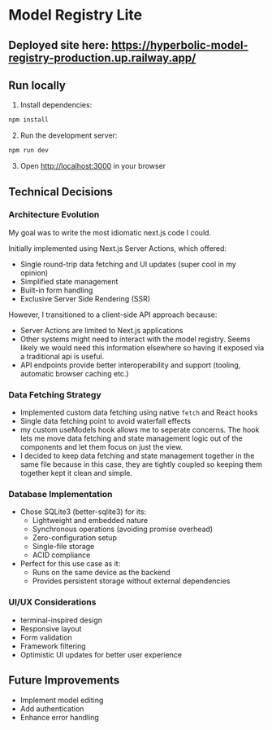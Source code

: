 # Model Registry Lite

## Deployed site here: https://hyperbolic-model-registry-production.up.railway.app/

## Run locally

1. Install dependencies:
```bash
npm install
```

2. Run the development server:
```bash
npm run dev
```

3. Open [http://localhost:3000](http://localhost:3000) in your browser

## Technical Decisions

### Architecture Evolution

My goal was to write the most idiomatic next.js code I could.

Initially implemented using Next.js Server Actions, which offered:
- Single round-trip data fetching and UI updates (super cool in my opinion)
- Simplified state management
- Built-in form handling
- Exclusive Server Side Rendering (SSR)

However, I transitioned to a client-side API approach because:
- Server Actions are limited to Next.js applications
- Other systems might need to interact with the model registry. Seems likely we would need this information elsewhere so having it exposed via a traditional api is useful.
- API endpoints provide better interoperability and support (tooling, automatic browser caching etc.)

### Data Fetching Strategy

- Implemented custom data fetching using native `fetch` and React hooks
- Single data fetching point to avoid waterfall effects
- my custom useModels hook allows me to seperate concerns. The hook lets me move data fetching and state management logic out of the components and let them focus on just the view. 
- I decided to keep data fetching and state management together in the same file because in this case, they are tightly coupled so keeping them together kept it clean and simple.

### Database Implementation

- Chose SQLite3 (better-sqlite3) for its:
  - Lightweight and embedded nature
  - Synchronous operations (avoiding promise overhead)
  - Zero-configuration setup
  - Single-file storage
  - ACID compliance
- Perfect for this use case as it:
  - Runs on the same device as the backend
  - Provides persistent storage without external dependencies

### UI/UX Considerations

- terminal-inspired design
- Responsive layout
- Form validation
- Framework filtering
- Optimistic UI updates for better user experience


## Future Improvements

- Implement model editing
- Add authentication
- Enhance error handling






